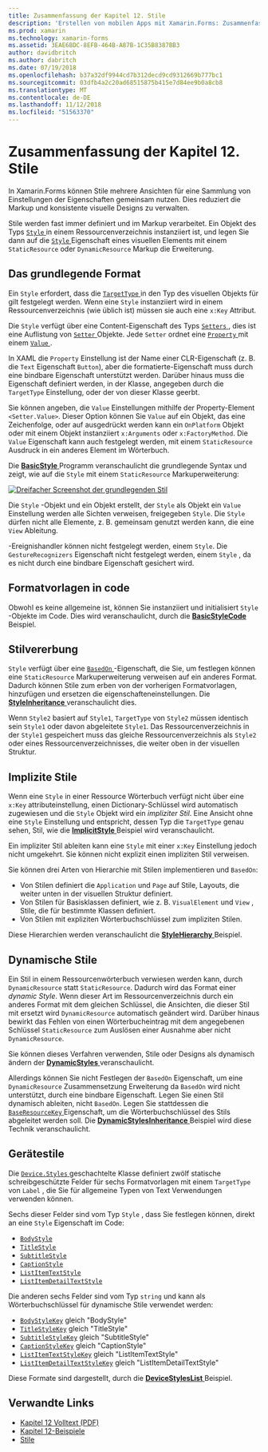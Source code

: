 ```yaml
---
title: Zusammenfassung der Kapitel 12. Stile
description: 'Erstellen von mobilen Apps mit Xamarin.Forms: Zusammenfassung der Kapitel 12. Stile'
ms.prod: xamarin
ms.technology: xamarin-forms
ms.assetid: 3EAE6BDC-8EFB-464B-A87B-1C35B8387BB3
author: davidbritch
ms.author: dabritch
ms.date: 07/19/2018
ms.openlocfilehash: b37a32df9944cd7b312decd9cd9312669b777bc1
ms.sourcegitcommit: 03dfb4a2c20ad68515875b415e7d84ee9b0a8cb8
ms.translationtype: MT
ms.contentlocale: de-DE
ms.lasthandoff: 11/12/2018
ms.locfileid: "51563370"
---
```

# <a name="summary-of-chapter-12-styles"></a>Zusammenfassung der Kapitel 12. Stile

In Xamarin.Forms können Stile mehrere Ansichten für eine Sammlung von Einstellungen der Eigenschaften gemeinsam nutzen. Dies reduziert die Markup und konsistente visuelle Designs zu verwalten.

Stile werden fast immer definiert und im Markup verarbeitet. Ein Objekt des Typs [ `Style` ](xref:Xamarin.Forms.Style) in einem Ressourcenverzeichnis instanziiert ist, und legen Sie dann auf die [ `Style` ](xref:Xamarin.Forms.VisualElement.Style) Eigenschaft eines visuellen Elements mit einem `StaticResource` oder `DynamicResource` Markup die Erweiterung.

## <a name="the-basic-style"></a>Das grundlegende Format

Ein `Style` erfordert, dass die [ `TargetType` ](xref:Xamarin.Forms.Style.TargetType) in den Typ des visuellen Objekts für gilt festgelegt werden. Wenn eine `Style` instanziiert wird in einem Ressourcenverzeichnis (wie üblich ist) müssen sie auch eine `x:Key` Attribut.

Die `Style` verfügt über eine Content-Eigenschaft des Typs [ `Setters` ](xref:Xamarin.Forms.Style.Setters), dies ist eine Auflistung von [ `Setter` ](xref:Xamarin.Forms.Setter) Objekte. Jede `Setter` ordnet eine [ `Property` ](xref:Xamarin.Forms.Setter.Property) mit einem [ `Value` ](xref:Xamarin.Forms.Setter.Value).

In XAML die `Property` Einstellung ist der Name einer CLR-Eigenschaft (z. B. die `Text` Eigenschaft `Button`), aber die formatierte-Eigenschaft muss durch eine bindbare Eigenschaft unterstützt werden. Darüber hinaus muss die Eigenschaft definiert werden, in der Klasse, angegeben durch die `TargetType` Einstellung, oder der von dieser Klasse geerbt.

Sie können angeben, die `Value` Einstellungen mithilfe der Property-Element `<Setter.Value>`. Dieser Option können Sie `Value` auf ein Objekt, das eine Zeichenfolge, oder auf ausgedrückt werden kann ein `OnPlatform` Objekt oder mit einem Objekt instanziiert `x:Arguments` oder `x:FactoryMethod`. Die `Value` Eigenschaft kann auch festgelegt werden, mit einem `StaticResource` Ausdruck in ein anderes Element im Wörterbuch.

Die [ **BasicStyle** ](https://github.com/xamarin/xamarin-forms-book-samples/tree/master/Chapter12/BasicStyle) Programm veranschaulicht die grundlegende Syntax und zeigt, wie auf die `Style` mit einem `StaticResource` Markuperweiterung:

[![Dreifacher Screenshot der grundlegenden Stil](images/ch12fg01-small.png "grundlegende Formate bei")](images/ch12fg01-large.png#lightbox "grundlegende Formate")

Die `Style` -Objekt und ein Objekt erstellt, der `Style` als Objekt ein `Value` Einstellung werden alle Sichten verweisen, freigegeben `Style`. Die `Style` dürfen nicht alle Elemente, z. B. gemeinsam genutzt werden kann, die eine `View` Ableitung.

-Ereignishandler können nicht festgelegt werden, einem `Style`. Die `GestureRecognizers` Eigenschaft nicht festgelegt werden, einem `Style` , da es nicht durch eine bindbare Eigenschaft gesichert wird.

## <a name="styles-in-code"></a>Formatvorlagen in code

Obwohl es keine allgemeine ist, können Sie instanziiert und initialisiert `Style` -Objekte im Code. Dies wird veranschaulicht, durch die [ **BasicStyleCode** ](https://github.com/xamarin/xamarin-forms-book-samples/tree/master/Chapter12/BasicStyleCode) Beispiel.

## <a name="style-inheritance"></a>Stilvererbung

`Style` verfügt über eine [ `BasedOn` ](xref:Xamarin.Forms.Style.BasedOn) -Eigenschaft, die Sie, um festlegen können eine `StaticResource` Markuperweiterung verweisen auf ein anderes Format. Dadurch können Stile zum erben von der vorherigen Formatvorlagen, hinzufügen und ersetzen die eigenschafteneinstellungen. Die [ **StyleInheritance** ](https://github.com/xamarin/xamarin-forms-book-samples/tree/master/Chapter12/StyleInheritance) veranschaulicht dies.

Wenn `Style2` basiert auf `Style1`, `TargetType` von `Style2` müssen identisch sein `Style1` oder davon abgeleitete `Style1`. Das Ressourcenverzeichnis in der `Style1` gespeichert muss das gleiche Ressourcenverzeichnis als `Style2` oder eines Ressourcenverzeichnisses, die weiter oben in der visuellen Struktur.

## <a name="implicit-styles"></a>Implizite Stile

Wenn eine `Style` in einer Ressource Wörterbuch verfügt nicht über eine `x:Key` attributeinstellung, einen Dictionary-Schlüssel wird automatisch zugewiesen und die `Style` Objekt wird ein *impliziter Stil*. Eine Ansicht ohne eine `Style` Einstellung und entspricht, dessen Typ die `TargetType` genau sehen, Stil, wie die [ **ImplicitStyle** ](https://github.com/xamarin/xamarin-forms-book-samples/tree/master/Chapter12/ImplicitStyle) Beispiel wird veranschaulicht.

Ein impliziter Stil ableiten kann eine `Style` mit einer `x:Key` Einstellung jedoch nicht umgekehrt. Sie können nicht explizit einen impliziten Stil verweisen.

Sie können drei Arten von Hierarchie mit Stilen implementieren und `BasedOn`:

- Von Stilen definiert die `Application` und `Page` auf Stile, Layouts, die weiter unten in der visuellen Struktur definiert.
- Von Stilen für Basisklassen definiert, wie z. B. `VisualElement` und `View` , Stile, die für bestimmte Klassen definiert.
- Von Stilen mit expliziten Wörterbuchschlüssel zum impliziten Stilen.

Diese Hierarchien werden veranschaulicht die [ **StyleHierarchy** ](https://github.com/xamarin/xamarin-forms-book-samples/tree/master/Chapter12/StyleHierarchy) Beispiel.

## <a name="dynamic-styles"></a>Dynamische Stile

Ein Stil in einem Ressourcenwörterbuch verwiesen werden kann, durch `DynamicResource` statt `StaticResource`. Dadurch wird das Format einer *dynamic Style*. Wenn dieser Art im Ressourcenverzeichnis durch ein anderes Format mit dem gleichen Schlüssel, die Ansichten, die dieser Stil mit ersetzt wird `DynamicResource` automatisch geändert wird. Darüber hinaus bewirkt das Fehlen von einen Wörterbucheintrag mit dem angegebenen Schlüssel `StaticResource` zum Auslösen einer Ausnahme aber nicht `DynamicResource`.

Sie können dieses Verfahren verwenden, Stile oder Designs als dynamisch ändern der [ **DynamicStyles** ](https://github.com/xamarin/xamarin-forms-book-samples/tree/master/Chapter12/DynamicStyles) veranschaulicht.

Allerdings können Sie nicht Festlegen der `BasedOn` Eigenschaft, um eine `DynamicResource` Zusammensetzung Erweiterung da `BasedOn` wird nicht unterstützt, durch eine bindbare Eigenschaft. Legen Sie einen Stil dynamisch ableiten, nicht `BasedOn`. Legen Sie stattdessen die [ `BaseResourceKey` ](xref:Xamarin.Forms.Style.BaseResourceKey) Eigenschaft, um die Wörterbuchschlüssel des Stils abgeleitet werden soll. Die [ **DynamicStylesInheritance** ](https://github.com/xamarin/xamarin-forms-book-samples/tree/master/Chapter12/DynaStylesInh) Beispiel wird diese Technik veranschaulicht.

## <a name="device-styles"></a>Gerätestile

Die [ `Device.Styles` ](xref:Xamarin.Forms.Device.Styles) geschachtelte Klasse definiert zwölf statische schreibgeschützte Felder für sechs Formatvorlagen mit einem `TargetType` von `Label` , die Sie für allgemeine Typen von Text Verwendungen verwenden können.

Sechs dieser Felder sind vom Typ `Style` , dass Sie festlegen können, direkt an eine `Style` Eigenschaft im Code:

- [`BodyStyle`](xref:Xamarin.Forms.Device.Styles.BodyStyle)
- [`TitleStyle`](xref:Xamarin.Forms.Device.Styles.TitleStyle)
- [`SubtitleStyle`](xref:Xamarin.Forms.Device.Styles.SubtitleStyle)
- [`CaptionStyle`](xref:Xamarin.Forms.Device.Styles.CaptionStyle)
- [`ListItemTextStyle`](xref:Xamarin.Forms.Device.Styles.ListItemTextStyle)
- [`ListItemDetailTextStyle`](xref:Xamarin.Forms.Device.Styles.ListItemDetailTextStyle)

Die anderen sechs Felder sind vom Typ `string` und kann als Wörterbuchschlüssel für dynamische Stile verwendet werden:

- [`BodyStyleKey`](xref:Xamarin.Forms.Device.Styles.BodyStyleKey) gleich "BodyStyle"
- [`TitleStyleKey`](xref:Xamarin.Forms.Device.Styles.TitleStyleKey) gleich "TitleStyle"
- [`SubtitleStyleKey`](xref:Xamarin.Forms.Device.Styles.SubtitleStyleKey) gleich "SubtitleStyle"
- [`CaptionStyleKey`](xref:Xamarin.Forms.Device.Styles.CaptionStyleKey) gleich "CaptionStyle"
- [`ListItemTextStyleKey`](xref:Xamarin.Forms.Device.Styles.ListItemTextStyleKey) gleich "ListItemTextStyle"
- [`ListItemDetailTextStyleKey`](xref:Xamarin.Forms.Device.Styles.ListItemDetailTextStyleKey) gleich "ListItemDetailTextStyle"

Diese Formate sind dargestellt, durch die [ **DeviceStylesList** ](https://github.com/xamarin/xamarin-forms-book-samples/tree/master/Chapter12/DeviceStylesList) Beispiel.

## <a name="related-links"></a>Verwandte Links

- [Kapitel 12 Volltext (PDF)](https://download.xamarin.com/developer/xamarin-forms-book/XamarinFormsBook-Ch12-Apr2016.pdf)
- [Kapitel 12-Beispiele](https://github.com/xamarin/xamarin-forms-book-samples/tree/master/Chapter12)
- [Stile](~/xamarin-forms/user-interface/styles/index.md)
